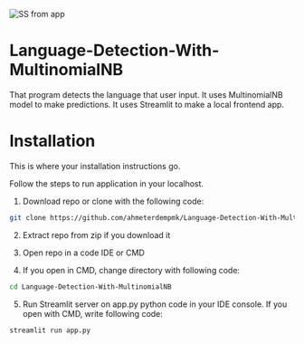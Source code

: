 
![SS from app](https://i.hizliresim.com/ts7yrlz.jpg)

# Language-Detection-With-MultinomialNB

That program detects the language that user input. It uses MultinomialNB model to make predictions. It uses Streamlit to make a local frontend app.

# Installation
This is where your installation instructions go.

Follow the steps to run application in your localhost.

1. Download repo or clone with the following code:
```sh
git clone https://github.com/ahmeterdempmk/Language-Detection-With-MultinomialNB.git
```

2. Extract repo from zip if you download it

3. Open repo in a code IDE or CMD

4. If you open in CMD, change directory with following code:
```sh
cd Language-Detection-With-MultinomialNB
```

5. Run Streamlit server on app.py python code in your IDE console. If you open with CMD, write following code:
```sh
streamlit run app.py
```
